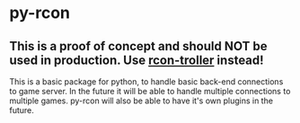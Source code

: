 py-rcon
=======
## This is a proof of concept and should NOT be used in production. Use [rcon-troller](https://github.com/rocketblast/rcon-troller) instead!

This is a basic package for python, to handle basic back-end connections to game server. In the future it will be able to handle multiple connections to multiple games. py-rcon will also be able to have it's own plugins in the future.
